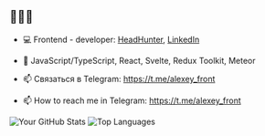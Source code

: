 ## 👋👋👋

- 💻 Frontend - developer: 
  [HeadHunter](https://hh.ru/resume/239c9d37ff0dd203ce0039ed1f61487039524b), [LinkedIn](https://www.linkedin.com/in/aleksey-kukrus-78a78a24a)

- 💬 JavaScript/TypeScript, React, Svelte, Redux Toolkit, Meteor 

- 📫 Связаться в Telegram: https://t.me/alexey_front
- 📫 How to reach me in Telegram: https://t.me/alexey_front

![Your GitHub Stats](https://github-readme-stats.vercel.app/api?username=AlexeyKukrus)
![Top Languages](https://github-readme-stats.vercel.app/api/top-langs/?username=AlexeyKukrus)
